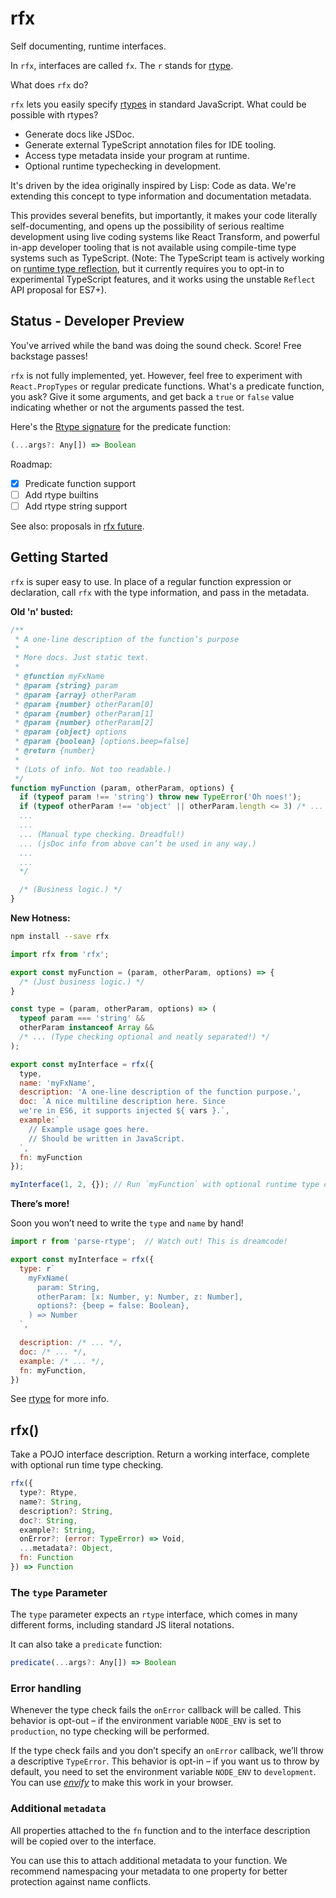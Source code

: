 # rfx

Self documenting, runtime interfaces.

In `rfx`, interfaces are called `fx`. The `r` stands for [rtype](https://github.com/ericelliott/rtype#rtype).

What does `rfx` do?

`rfx` lets you easily specify [rtypes](https://github.com/ericelliott/rtype#rtype) in standard JavaScript. What could be possible with rtypes?
  - Generate docs like JSDoc.
  - Generate external TypeScript annotation files for IDE tooling.
  - Access type metadata inside your program at runtime.
  - Optional runtime typechecking in development.

It's driven by the idea originally inspired by Lisp: Code as data. We're extending this concept to type information and documentation metadata.

This provides several benefits, but importantly, it makes your code literally self-documenting, and opens up the possibility of serious realtime development using live coding systems like React Transform, and powerful in-app developer tooling that is not available using compile-time type systems such as TypeScript. (Note: The TypeScript team is actively working on [runtime type reflection](http://blog.wolksoftware.com/decorators-metadata-reflection-in-typescript-from-novice-to-expert-part-4), but it currently requires you to opt-in to experimental TypeScript features, and it works using the unstable `Reflect` API proposal for ES7+).


## Status - Developer Preview

You've arrived while the band was doing the sound check. Score! Free backstage passes!

`rfx` is not fully implemented, yet. However, feel free to experiment with `React.PropTypes` or regular predicate functions. What's a predicate function, you ask? Give it some arguments, and get back a `true` or `false` value indicating whether or not the arguments passed the test.

Here's the [Rtype signature](https://github.com/ericelliott/rtype#rtype) for the predicate function:

```js
(...args?: Any[]) => Boolean
```

Roadmap:
* [x] Predicate function support
* [ ] Add rtype builtins
* [ ] Add rtype string support

See also: proposals in [rfx future](https://github.com/ericelliott/rfx/blob/master/doc/future.md).


## Getting Started

`rfx` is super easy to use. In place of a regular function expression or declaration, call `rfx` with the type information, and pass in the metadata.

**Old 'n' busted:**

```js
/**
 * A one-line description of the function’s purpose
 *
 * More docs. Just static text.
 *
 * @function myFxName
 * @param {string} param
 * @param {array} otherParam
 * @param {number} otherParam[0]
 * @param {number} otherParam[1]
 * @param {number} otherParam[2]
 * @param {object} options
 * @param {boolean} [options.beep=false]
 * @return {number}
 *
 * (Lots of info. Not too readable.)
 */
function myFunction (param, otherParam, options) {
  if (typeof param !== 'string') throw new TypeError('Oh noes!');
  if (typeof otherParam !== 'object' || otherParam.length <= 3) /* ...
  ...
  ...
  ... (Manual type checking. Dreadful!)
  ... (jsDoc info from above can’t be used in any way.)
  ...
  ...
  */

  /* (Business logic.) */
}
```


**New Hotness:**

```sh
npm install --save rfx
```

```js
import rfx from 'rfx';

export const myFunction = (param, otherParam, options) => {
  /* (Just business logic.) */
}

const type = (param, otherParam, options) => (
  typeof param === 'string' &&
  otherParam instanceof Array &&
  /* ... (Type checking optional and neatly separated!) */
);

export const myInterface = rfx({
  type,
  name: 'myFxName',
  description: 'A one-line description of the function purpose.',
  doc: `A nice multiline description here. Since
  we're in ES6, it supports injected ${ vars }.`,
  example:`
    // Example usage goes here.
    // Should be written in JavaScript.
  `,
  fn: myFunction
});

myInterface(1, 2, {}); // Run `myFunction` with optional runtime type checking…
```


**There’s more!**

Soon you won’t need to write the `type` and `name` by hand!

```js
import r from 'parse-rtype';  // Watch out! This is dreamcode!

export const myInterface = rfx({
  type: r`
    myFxName(
      param: String,
      otherParam: [x: Number, y: Number, z: Number],
      options?: {beep = false: Boolean},
    ) => Number
  `,

  description: /* ... */,
  doc: /* ... */,
  example: /* ... */,
  fn: myFunction,
})
```

See [rtype](https://github.com/ericelliott/rtype#rtype) for more info.


## rfx()

Take a POJO interface description. Return a working interface, complete with optional run time type checking.

```js
rfx({
  type?: Rtype,
  name?: String,
  description?: String,
  doc?: String,
  example?: String,
  onError?: (error: TypeError) => Void,
  ...metadata?: Object,
  fn: Function
}) => Function
```

### The `type` Parameter

The `type` parameter expects an `rtype` interface, which comes in many different forms, including standard JS literal notations.

It can also take a `predicate` function:

```js
predicate(...args?: Any[]) => Boolean
```

### Error handling

Whenever the type check fails the `onError` callback will be called. This behavior is opt-out – if the environment variable `NODE_ENV` is set to `production`, no type checking will be performed.

If the type check fails and you don’t specify an `onError` callback, we’ll throw a descriptive `TypeError`. This behavior is opt-in – if you want us to throw by default, you need to set the environment variable `NODE_ENV` to `development`. You can use *[envify](https://github.com/hughsk/envify)* to make this work in your browser.

### Additional `metadata`

All properties attached to the `fn` function and to the interface description will be copied over to the interface.

You can use this to attach additional metadata to your function. We recommend namespacing your metadata to one property for better protection against name conflicts.
